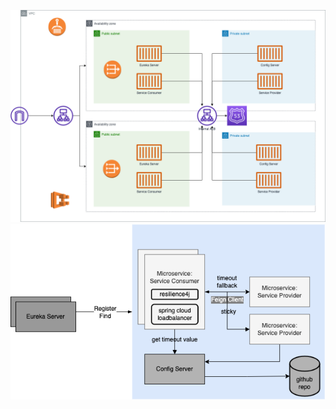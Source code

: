 
![Spring Cloud Microservice on ECS Service](aws-assignment-architecture.png?raw=true)
![Spring Cloud Microservice Architecture Diagram](spring-cloud-microservice.png?raw=true)